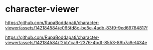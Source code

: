 # character-viewer
 
 
https://github.com/RupaBoddapati/character-viewer/assets/142184584/e065fd8c-be5e-4adb-83f9-9ed69784817f

https://github.com/RupaBoddapati/character-viewer/assets/142184584/f2bb1ca9-2376-4bdf-8553-89b7a9ef434e

